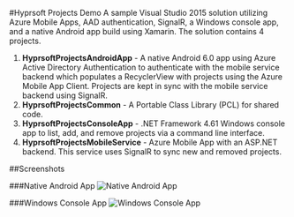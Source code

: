 #Hyprsoft Projects Demo
A sample Visual Studio 2015 solution utilizing Azure Mobile Apps, AAD authentication, SignalR, a Windows console app, and a native Android app build using Xamarin.  The solution contains 4 projects.

1. **HyprsoftProjectsAndroidApp** - A native Android 6.0 app using Azure Active Directory Authentication to authenticate with the mobile service backend which populates a RecyclerView with projects using the Azure Mobile App Client.  Projects are kept in sync with the mobile service backend using SignalR.
2. **HyprsoftProjectsCommon** - A Portable Class Library (PCL) for shared code.
3. **HyprsoftProjectsConsoleApp** - .NET Framework 4.61 Windows console app to list, add, and remove projects via a command line interface. 
4. **HyprsoftProjectsMobileService** - Azure Mobile App with an ASP.NET backend.  This service uses SignalR to sync new and removed projects.

##Screenshots

###Native Android App
![Native Android App](https://cdn.rawgit.com/hyprsoftcorp/HyprsoftProjectsDemo/master/Images/android.jpg "Native Android App")

###Windows Console App
![Windows Console App](https://cdn.rawgit.com/hyprsoftcorp/HyprsoftProjectsDemo/master/Images/console.jpg "Windows Console App")
